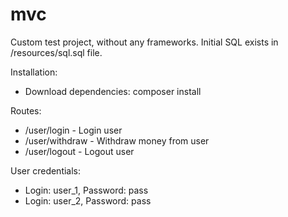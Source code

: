 # mvc
Custom test project, without any frameworks.
Initial SQL exists in /resources/sql.sql file.

Installation:
* Download dependencies: composer install

Routes:
* /user/login - Login user
* /user/withdraw - Withdraw money from user
* /user/logout - Logout user

User credentials: 
* Login: user_1, Password: pass
* Login: user_2, Password: pass
